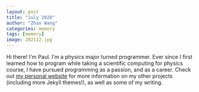 ```yaml
---
layout: post
title: "July 2020"
author: "Zhan Wang"
categories: memory
tags: [memory]
image: 202112.jpg
---
```


Hi there! I'm Paul. I’m a physics major turned programmer. Ever since I first learned how to program while taking a scientific computing for physics course, I have pursued programming as a passion, and as a career. Check out [my personal website](https://www.lenpaul.com/) for more information on my other projects (including more Jekyll themes!), as well as some of my writing.
